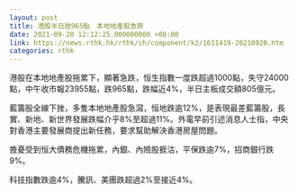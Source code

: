 ```yaml
---
layout: post
title: 港股半日挫965點　本地地產股急跌
date: 2021-09-20 12:12:25.000000000 +08:00
link: https://news.rthk.hk/rthk/ch/component/k2/1611419-20210920.htm
categories: rthk
---
```


港股在本地地產股拖累下，顯著急跌，恒生指數一度跌超過1000點，失守24000點，中午收市報23955點，跌965點，跌幅近4%，半日主板成交額805億元。

藍籌股全線下挫，多隻本地地產股急瀉，恒地跌逾12%，是表現最差藍籌股，長實、新地、新世界發展跌幅介乎8%至超過11%。外電早前引述消息人士指，中央對香港主要發展商提出新任務，要求幫助解決香港房屋問題。

擔憂受到恒大債務危機拖累，內銀、內險股捱沽，平保跌逾7%，招商銀行跌9%。

科技指數跌逾4%，騰訊、美團跌超過2%至接近4%。
